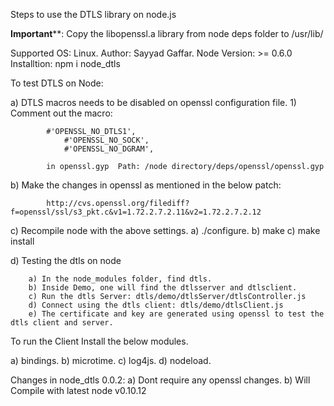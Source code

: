 Steps to use the DTLS library on node.js

****Important******: Copy the libopenssl.a library from node deps folder to /usr/lib/

Supported OS: Linux.
Author: Sayyad Gaffar.
Node Version: >= 0.6.0
Installtion: npm i node_dtls

To test DTLS on Node:

a) DTLS macros needs to be disabled on openssl configuration file.
	1) Comment out the macro:
 
			#'OPENSSL_NO_DTLS1',
        		#'OPENSSL_NO_SOCK',
        		#'OPENSSL_NO_DGRAM',
				
			in openssl.gyp  Path: /node directory/deps/openssl/openssl.gyp
	
b) Make the changes in openssl as mentioned in the below patch:

			http://cvs.openssl.org/filediff?f=openssl/ssl/s3_pkt.c&v1=1.72.2.7.2.11&v2=1.72.2.7.2.12 

c) Recompile node with the above settings.
			a) ./configure.
			b) make
			c) make install

d) Testing the dtls on node

		a) In the node_modules folder, find dtls.
		b) Inside Demo, one will find the dtlsserver and dtlsclient.
		c) Run the dtls Server: dtls/demo/dtlsServer/dtlsController.js  
		d) Connect using the dtls client: dtls/demo/dtlsClient.js
		e) The certificate and key are generated using openssl to test the dtls client and server.

To run the Client Install the below modules.

a) bindings.
b) microtime.
c) log4js.
d) nodeload.


Changes in node_dtls 0.0.2:
	a) Dont require any openssl changes.
	b) Will Compile with latest node v0.10.12
	


